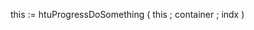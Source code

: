 ﻿<!----------------------------------------------------
this := htuProgressDoSomething ( this ; container ; indx )
 -> this (Variant) -  Current item
 -> container (Variant) -  All values
 -> indx (Long Integer) -  Current index
 <- this (Text)-->
this := htuProgressDoSomething ( this ; container ; indx )